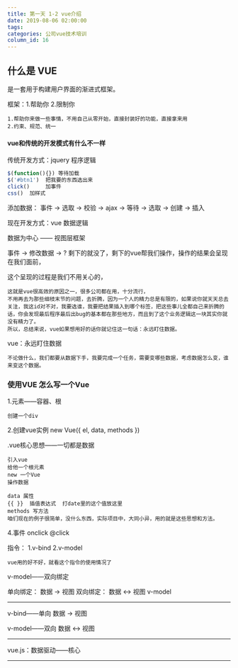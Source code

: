 ```yaml
---
title: 第一天 1-2 vue介绍
date: 2019-08-06 02:00:00
tags:
categories: 公司vue技术培训
column_id: 16
---
```


## 什么是 VUE

是一套用于构建用户界面的渐进式框架。

框架：1.帮助你  2.限制你

```
1.帮助你来做一些事情，不用自己从零开始，直接封装好的功能，直接拿来用
2.约束、规范、统一
```



#### vue和传统的开发模式有什么不一样

传统开发方式：jquery   程序逻辑

```javascript
$(function(){}) 等待加载
$('#btn1')	把我要的东西选出来
click()		加事件
css()  加样式	
```

添加数据：
     事件 -> 选取 -> 校验 -> ajax -> 等待 -> 选取 -> 创建 -> 插入

现在开发方式：vue    数据逻辑

数据为中心 —— 视图层框架

事件 -> 修改数据 -> ?  剩下的就没了，剩下的vue帮我们操作，操作的结果会呈现在我们面前，

这个呈现的过程是我们不用关心的，

```
这就是vue很高效的原因之一，很多公司都在用，十分流行，
不用再去为那些细枝末节的问题，去折腾，因为一个人的精力总是有限的，如果说你就天天总去关注，我这id对不对，我要选谁，我要把结果插入到哪个标签，把这些事儿全都自己来折腾的话，你会发现最后程序最后出bug的基本都在那些地方，而且到了这个业务逻辑这一块其实你就没有精力了。
所以，总结来说，vue如果想用好的话你就记住这一句话：永远盯住数据。
```

vue：永远盯住数据

```
不论做什么，我们都要从数据下手，我要完成一个任务，需要变哪些数据，考虑数据怎么变，谁来变这个数据。
```



### 使用VUE 怎么写一个Vue

1.元素——容器、根

```
创建一个div
```

2.创建vue实例
  new Vue({
    el, data, methods
  }) 

.vue核心思想——一切都是数据

```
引入vue
给他一个根元素
new 一个Vue
操作数据

data 属性
{{ }}  插值表达式  打date里的这个值放这里
methods 写方法
咱们现在的例子很简单，没什么东西，实际项目中，大同小异，用的就是这些思想和方法。
```



4.事件
  onclick
  @click

指令：
1.v-bind
2.v-model

```
vue用的好不好，就看这个指令的使用情况了
```



v-model——双向绑定

单向绑定： 数据  -> 视图
双向绑定： 数据 <-> 视图   v-model

--------------------------------------------------------------------------------

v-bind——单向      数据  -> 视图

v-model——双向     数据 <-> 视图

--------------------------------------------------------------------------------

vue.js：数据驱动——核心

--------------------------------------------------------------------------------